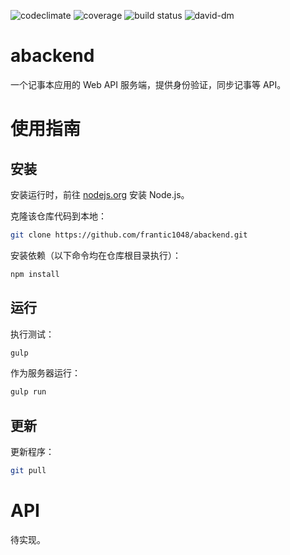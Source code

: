![codeclimate](https://img.shields.io/codeclimate/github/frantic1048/abackend.svg?style=flat-square)
![coverage](https://img.shields.io/codeclimate/coverage/github/frantic1048/abackend.svg?style=flat-square)
![build status](https://img.shields.io/travis/frantic1048/abackend.svg?style=flat-square)
![david-dm](https://img.shields.io/david/frantic1048/abackend.svg?style=flat-square)

# abackend
一个记事本应用的 Web API 服务端，提供身份验证，同步记事等 API。

# 使用指南

## 安装

安装运行时，前往 [nodejs.org](https://nodejs.org/) 安装 Node.js。

克隆该仓库代码到本地：

```bash
git clone https://github.com/frantic1048/abackend.git
```

安装依赖（以下命令均在仓库根目录执行）：

```bash
npm install
```

## 运行

执行测试：

```bash
gulp
```

作为服务器运行：

```bash
gulp run
```

## 更新

更新程序：

```bash
git pull
```

# API

待实现。
